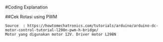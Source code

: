 #Coding Explanation

##Cek Rotasi using PWM

	Source	: https://howtomechatronics.com/tutorials/arduino/arduino-dc-motor-control-tutorial-l298n-pwm-h-bridge/
	Motor yang digunakan motor 12V. Driver motor L298N
